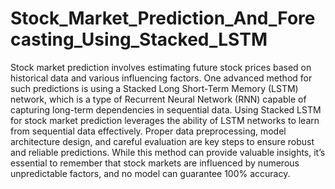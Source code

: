 # Stock_Market_Prediction_And_Forecasting_Using_Stacked_LSTM

Stock market prediction involves estimating future stock prices based on historical data and various influencing factors. One advanced method for such predictions is using a Stacked Long Short-Term Memory (LSTM) network, which is a type of Recurrent Neural Network (RNN) capable of capturing long-term dependencies in sequential data. 
Using Stacked LSTM for stock market prediction leverages the ability of LSTM networks to learn from sequential data effectively. Proper data preprocessing, model architecture design, and careful evaluation are key steps to ensure robust and reliable predictions. While this method can provide valuable insights, it’s essential to remember that stock markets are influenced by numerous unpredictable factors, and no model can guarantee 100% accuracy.

